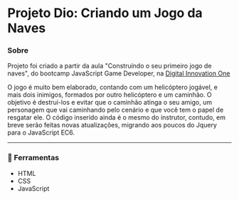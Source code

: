 # Projeto Dio: Criando um Jogo da Naves
### Sobre
Projeto foi criado a partir da aula "Construíndo o seu primeiro jogo de naves", do bootcamp JavaScript Game Developer, na [Digital Innovation One](https://digitalinnovation.one/ "Digital Innovation One")

O jogo é muito bem elaborado, contando com um helicóptero jogável, e mais dois inimigos, formados por outro helicóptero e um caminhão. O objetivo é destruí-los e evitar que o caminhão atinga o seu amigo, um personagem que vai caminhando pelo cenário e que você tem o papel de resgatar ele. O código inserido ainda é o mesmo do instrutor, contudo, em breve serão feitas novas atualizações, migrando aos poucos do Jquery para o JavaScript EC6.

---

### 🚀 Ferramentas
- HTML
- CSS
- JavaScript
